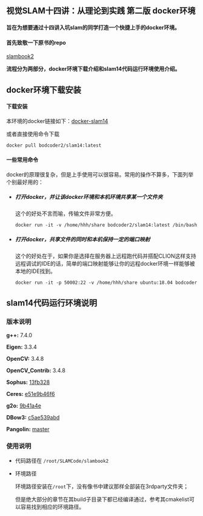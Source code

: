 ## 视觉SLAM十四讲：从理论到实践 第二版 docker环境

#### 旨在为想要通过十四讲入坑slam的同学打造一个快捷上手的docker环境。

#### 首先致敬一下原书的repo

[slambook2]([https://github.com/gaoxiang12/slambook2#%E8%A7%86%E8%A7%89slam%E5%8D%81%E5%9B%9B%E8%AE%B2%E4%BB%8E%E7%90%86%E8%AE%BA%E5%88%B0%E5%AE%9E%E8%B7%B5-%E7%AC%AC%E4%BA%8C%E7%89%88](https://github.com/gaoxiang12/slambook2#视觉slam十四讲从理论到实践-第二版))

**流程分为两部分，docker环境下载介绍和slam14代码运行环境使用介绍。**

## docker环境下载安装

#### 下载安装

本环境的docker链接如下：[docker-slam14](https://hub.docker.com/r/bodcoder2/slam14)

或者直接使用命令下载

```dockerfile
docker pull bodcoder2/slam14:latest
```

#### 一些常用命令

docker的原理很复杂，但是上手使用可以很容易。常用的操作不算多，下面列举个别最好用的：

- ##### 打开docker，并让该docker环境和本机环境共享某一个文件夹

  这个的好处不言而喻，传输文件非常方便。

  ```dockerfile
  docker run -it -v /home/hhh/share bodcoder2/slam14:latest /bin/bash
  ```

- ##### 打开docker，共享文件的同时和本机保持一定的端口映射

  这个的好处在于，如果你是选择在服务器上远程跑代码并搭配CLION这样支持远程调试的IDE的话，简单的端口映射能够让你的远程docker环境一样能够被本地的IDE找到。

  ```dockerfile
  docker run -it -p 50002:22 -v /home/hhh/share ubuntu:18.04 bodcoder2/slam14:latest /bin/bash
  ```

  

## slam14代码运行环境说明

### 版本说明

**g++:** 7.4.0

**Eigen:** 3.3.4

**OpenCV:** 3.4.8

**OpenCV_Contrib:** 3.4.8

**Sophus:** [13fb328](https://github.com/strasdat/Sophus)

**Ceres:** [e51e9b46f6](https://github.com/ceres-solver/ceres-solver)

**g2o:** [9b41a4e](https://github.com/RainerKuemmerle/g2o)

**DBow3:**  [c5ae539abd](https://github.com/rmsalinas/DBow3)

**Pangolin:**  [master](https://github.com/stevenlovegrove/Pangolin)



### 使用说明

- 代码路径在 ``/root/SLAMCode/slambook2``

- 环境路径

  环境路径安装在``/root``下，没有像书中建议那样全部装在3rdparty文件夹；

  但是绝大部分的章节在其build子目录下都已经编译通过，参考其cmakelist可以容易找到相应的环境路径。